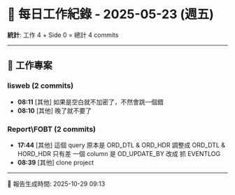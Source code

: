 # 📅 每日工作紀錄 - 2025-05-23 (週五)

**統計**: 工作 4 + Side 0 = 總計 4 commits

---

## 💼 工作專案

### lisweb (2 commits)

- **08:11** [其他] 如果是空白就不加密了，不然會跳一個錯
- **08:10** [其他] 晚了就不要了

### Report\FOBT (2 commits)

- **17:44** [其他] 這個 query  原本是 ORD_DTL & ORD_HDR 調整成 ORD_DTL & HORD_HDR 只有差 一個 column 是 OD_UPDATE_BY 改成 抓 EVENTLOG
- **08:39** [其他] clone project

---

📅 報告生成時間: 2025-10-29 09:13

